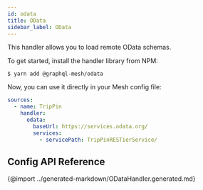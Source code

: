 ```yaml
---
id: odata
title: OData
sidebar_label: OData
---
```


This handler allows you to load remote OData schemas.

To get started, install the handler library from NPM:

```
$ yarn add @graphql-mesh/odata
```

Now, you can use it directly in your Mesh config file:

```yml
sources:
  - name: TripPin
    handler:
      odata:
        baseUrl: https://services.odata.org/
        services:
          - servicePath: TripPinRESTierService/
```

## Config API Reference

{@import ../generated-markdown/ODataHandler.generated.md}
